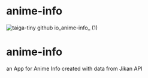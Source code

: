 # anime-info


![taiga-tiny github io_anime-info_ (1)](https://user-images.githubusercontent.com/58163091/217435223-acef764e-8075-4bbb-b65a-d414fb82c243.png)


# anime-info

an App for Anime Info created with data from Jikan API
